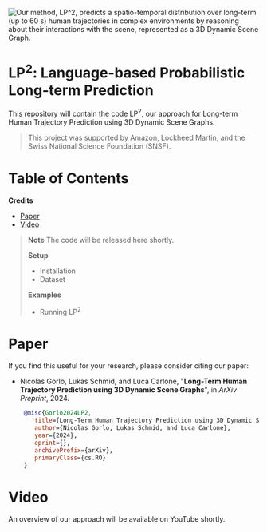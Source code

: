 ![](https://github.com/MIT-SPARK/LP2/blob/main/assets/project_page_title.gif?raw=true "Our method, LP^2, predicts a spatio-temporal distribution over long-term (up to 60 s) human trajectories in complex environments by reasoning about their interactions with the scene, represented as a 3D Dynamic Scene Graph.")

# LP<sup>2</sup>: Language-based Probabilistic Long-term Prediction
This repository will contain the code LP<sup>2</sup>, our approach for Long-term Human Trajectory Prediction using 3D Dynamic Scene Graphs.

> This project was supported by Amazon, Lockheed Martin, and the Swiss National Science Foundation (SNSF).

# Table of Contents
**Credits**
* [Paper](#Paper)
* [Video](#Video)

> **__Note__** The code will be released here shortly.
>
> **Setup**
> * Installation
> * Dataset
>
> **Examples**
> - Running LP<sup>2</sup>

# Paper
If you find this useful for your research, please consider citing our paper:

* Nicolas Gorlo, Lukas Schmid, and Luca Carlone, "**Long-Term Human Trajectory Prediction using 3D Dynamic Scene Graphs**", in *ArXiv Preprint*, 2024.
  ```bibtex
   @misc{Gorlo2024LP2,
      title={Long-Term Human Trajectory Prediction using 3D Dynamic Scene Graphs}, 
      author={Nicolas Gorlo, Lukas Schmid, and Luca Carlone},
      year={2024},
      eprint={},
      archivePrefix={arXiv},
      primaryClass={cs.RO}
   }
  ```

# Video

An overview of our approach will be available on YouTube shortly.



